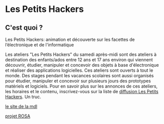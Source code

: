 # Les Petits Hackers

## C'est quoi ?

Les Petits Hackers: animation et découverte sur les facettes de l’électronique et de l'informatique

Les ateliers "Les Petits Hackers" du samedi après-midi sont des ateliers à destination des enfants/ados entre 12 ans et 17 ans environ qui viennent découvrir, étudier, manipuler et concevoir des objets à base d'électronique et réaliser des applications logicielles. Ces ateliers sont ouverts à tout le monde. Des stages pendant les vacances scolaires sont aussi organisés pour étudier, manipuler et concevoir sur plusieurs jours des prototypes matériels et logiciels. Pour en savoir plus sur les annonces de ces ateliers, les horaires et le contenu, inscrivez-vous sur la liste de [diffusion Les Petits Hackers](https://listes.infini.fr/lists.mdl29.net/subscribe/lespetitshackers).
Un truc.

[le site de la mdl](https://mdl29.net)

[projet ROSA](/rosa.md)
